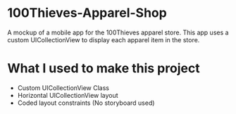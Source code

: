 # 100Thieves-Apparel-Shop
A mockup of a mobile app for the 100Thieves apparel store. This app uses a custom UICollectionView to display each apparel item in the store.

# What I used to make this project
* Custom UICollectionView Class
* Horizontal UICollectionView layout
* Coded layout constraints (No storyboard used)


